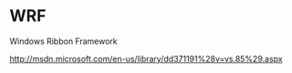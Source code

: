 WRF
===

Windows Ribbon Framework

http://msdn.microsoft.com/en-us/library/dd371191%28v=vs.85%29.aspx
